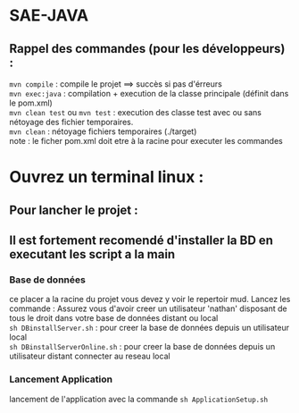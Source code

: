 # SAE-JAVA
## Rappel des commandes (pour les développeurs) : 
`mvn compile` : compile le projet ==> succès si pas d'érreurs <br>
`mvn exec:java` : compilation + execution de la classe principale (définit dans le pom.xml) <br>
`mvn clean test` ou `mvn test` : execution des classe test avec ou sans nétoyage des fichier temporaires. <br>
`mvn clean` : nétoyage fichiers temporaires (./target) <br>
note : le ficher pom.xml doit etre à la racine pour executer les commandes

# Ouvrez un terminal linux :
## Pour lancher le projet :
## Il est fortement recomendé d'installer la BD en executant les script a la main
### Base de données 
ce placer a la racine du projet vous devez y voir le repertoir mud.
Lancez les commande : 
Assurez  vous d'avoir creer un utilisateur 'nathan' disposant de tous le droit dans votre base de données distant ou local <br>
`sh DBinstallServer.sh` : pour creer la base de données depuis un utilisateur local <br>
`sh DBinstallServerOnline.sh` : pour creer la base de données depuis un utilisateur distant connecter au reseau local <br>

### Lancement Application
lancement de l'application avec la commande
`sh ApplicationSetup.sh` 


